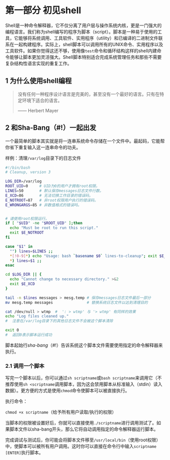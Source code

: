 # 第一部分 初见shell

Shell是一种命令解释器，它不仅分离了用户层与操作系统内核，更是一门强大的编程语言。我们称为shell编写的程序为脚本（script）。脚本是一种易于使用的工具，它能够将系统调用、工具软件、实用程序（utility）和已编译的二进制文件联系在一起构建程序。实际上，shell脚本可以调用所有的UNIX命令、实用程序以及工具软件。如果你觉得这还不够，使用像`test`命令和循环结构这样的shell内建命令能够让脚本更加灵活强大。Shell脚本特别适合完成系统管理任务和那些不需要复杂结构性语言实现的重复工作。

## 1 为什么使用shell编程

> 没有任何一种程序设计语言是完美的，甚至没有一个最好的语言。只有在特定环境下适合的语言。
>
> —— Herbert Mayer

## 2 和Sha-Bang（#!）一起出发

一个最简单的脚本其实就是将一连串系统命令存储在一个文件中。最起码，它能帮你省下重复输入这一连串命令的功夫。

样例：清理`/var/log`目录下的日志文件

```bash
#!/bin/bash
# Cleanup, version 3

LOG_DIR=/var/log
ROOT_UID=0     # UID为0的用户才拥有root权限。
LINES=50       # 默认保存messages日志文件行数。
E_XCD=86       # 无法切换工作目录的错误码。
E_NOTROOT=87   # 非root权限用户执行的错误码。
E_WRONGARGS=85 # 非数值格式的错误吗。


# 请使用root权限运行。
if [ "$UID" -ne "$ROOT_UID" ];then
  echo "Must be root to run this script."
  exit $E_NOTROOT
fi

case "$1" in
  "") lines=$LINES ;;
  *[!0-9]*) echo "Usage: bash `basename $0` lines-to-cleanup"; exit $E_WRONGARGS ;;
  *) lines=$1 ;;
esac

cd $LOG_DIR || {
  echo "Cannot change to necessary directory." >&2
  exit $E_XCD
}

tail -n $lines messages > mesg.temp # 保存messages日志文件最后一部分
mv mesg.temp messages               # 替换系统日志文件以达到清理目的

cat /dev/null > wtmp  #  ': > wtmp' 与 '> wtmp' 有同样的效果
echo "Log files cleaned up."
#  注意在/var/log目录下的其他日志文件不会被这个脚本清除

exit 0
#  返回0表示脚本运行成功
```

脚本起始行*sha-bang*（#!）告诉系统这个脚本文件需要使用指定的命令解释器来执行。

### 2.1 调用一个脚本

写完一个脚本以后，你可以通过`sh scriptname`或`bash scriptname`来调用它（不推荐使用`sh <scriptname`调用脚本，因为这会禁用脚本从标准输入（stdin）读入数据）。更方便的方式是使用`chmod`命令使脚本可以被直接执行。

执行命令：

`chmod +x scriptname`（给予所有用户读取/执行的权限）

当脚本的权限被设置好后，你就可以直接使用`./scriptname`进行调用测试了。如果脚本文件以sha-bang开头，那么它将自动调用指定的命令解释器运行脚本。

完成调试与测试后，你可能会将脚本文件移至`/usr/local/bin`（使用root权限）中，使脚本可以被所有用户调用。这时你可以直接在命令行中输入`scriptname [ENTER]`执行脚本。